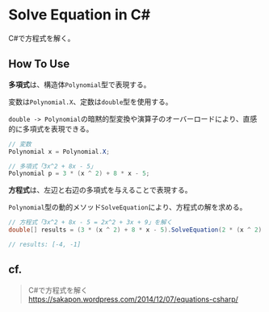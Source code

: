 # Solve Equation in C#

C#で方程式を解く。

## How To Use

**多項式**は、構造体`Polynomial`型で表現する。

変数は`Polynomial.X`、定数は`double`型を使用する。

`double -> Polynomial`の暗黙的型変換や演算子のオーバーロードにより、直感的に多項式を表現できる。

```cs
// 変数
Polynomial x = Polynomial.X;

// 多項式「3x^2 + 8x - 5」
Polynomial p = 3 * (x ^ 2) + 8 * x - 5;
```

**方程式**は、左辺と右辺の多項式を与えることで表現する。

`Polynomial`型の動的メソッド`SolveEquation`により、方程式の解を求める。

```cs
// 方程式「3x^2 + 8x - 5 = 2x^2 + 3x + 9」を解く
double[] results = (3 * (x ^ 2) + 8 * x - 5).SolveEquation(2 * (x ^ 2) + 3 * x + 9);

// results: [-4, -1]
```

## cf.

> C#で方程式を解く
> https://sakapon.wordpress.com/2014/12/07/equations-csharp/

